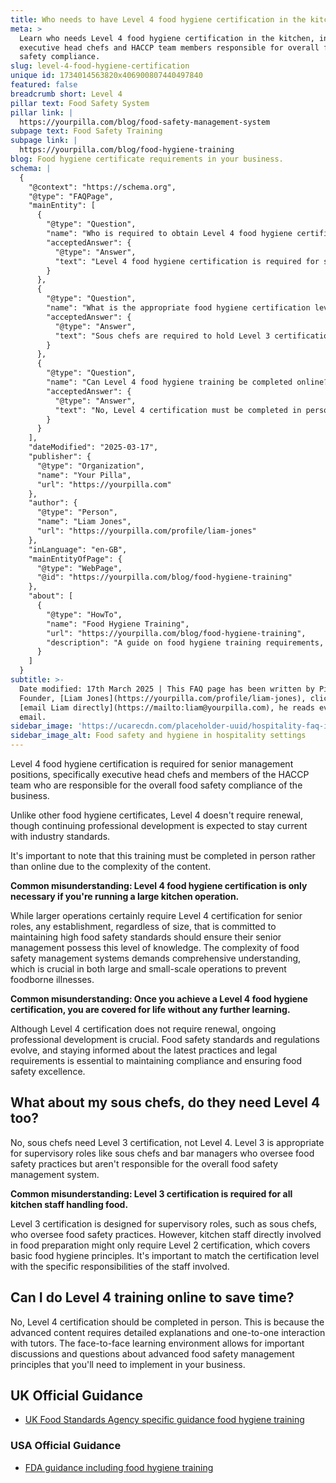 ```yaml
---
title: Who needs to have Level 4 food hygiene certification in the kitchen?
meta: >
  Learn who needs Level 4 food hygiene certification in the kitchen, including
  executive head chefs and HACCP team members responsible for overall food
  safety compliance.
slug: level-4-food-hygiene-certification
unique id: 1734014563820x406900807440497840
featured: false
breadcrumb short: Level 4
pillar text: Food Safety System
pillar link: |
  https://yourpilla.com/blog/food-safety-management-system
subpage text: Food Safety Training
subpage link: |
  https://yourpilla.com/blog/food-hygiene-training
blog: Food hygiene certificate requirements in your business.
schema: |
  {
    "@context": "https://schema.org",
    "@type": "FAQPage",
    "mainEntity": [
      {
        "@type": "Question",
        "name": "Who is required to obtain Level 4 food hygiene certification in the kitchen?",
        "acceptedAnswer": {
          "@type": "Answer",
          "text": "Level 4 food hygiene certification is required for senior management positions, including executive head chefs and members of the HACCP team who oversee overall food safety compliance. Although this certification does not require renewal, continuing professional development is expected to keep skills current. The training must be completed in person due to the complexity of the content."
        }
      },
      {
        "@type": "Question",
        "name": "What is the appropriate food hygiene certification level for sous chefs?",
        "acceptedAnswer": {
          "@type": "Answer",
          "text": "Sous chefs are required to hold Level 3 certification, which is suitable for supervisory roles that manage food safety practices. For kitchen staff directly involved in food preparation, a Level 2 certification may suffice, as certification levels should match the specific responsibilities of each role."
        }
      },
      {
        "@type": "Question",
        "name": "Can Level 4 food hygiene training be completed online?",
        "acceptedAnswer": {
          "@type": "Answer",
          "text": "No, Level 4 certification must be completed in person. The advanced content and interactive learning environment provided by face-to-face instruction are essential for acquiring a comprehensive understanding of food safety management principles."
        }
      }
    ],
    "dateModified": "2025-03-17",
    "publisher": {
      "@type": "Organization",
      "name": "Your Pilla",
      "url": "https://yourpilla.com"
    },
    "author": {
      "@type": "Person",
      "name": "Liam Jones",
      "url": "https://yourpilla.com/profile/liam-jones"
    },
    "inLanguage": "en-GB",
    "mainEntityOfPage": {
      "@type": "WebPage",
      "@id": "https://yourpilla.com/blog/food-hygiene-training"
    },
    "about": [
      {
        "@type": "HowTo",
        "name": "Food Hygiene Training",
        "url": "https://yourpilla.com/blog/food-hygiene-training",
        "description": "A guide on food hygiene training requirements, including what certification levels are needed for different roles in a food business."
      }
    ]
  }
subtitle: >-
  Date modified: 17th March 2025 | This FAQ page has been written by Pilla
  Founder, [Liam Jones](https://yourpilla.com/profile/liam-jones), click to
  [email Liam directly](https://mailto:liam@yourpilla.com), he reads every
  email.
sidebar_image: 'https://ucarecdn.com/placeholder-uuid/hospitality-faq-image.jpg'
sidebar_image_alt: Food safety and hygiene in hospitality settings
---
```

Level 4 food hygiene certification is required for senior management positions, specifically executive head chefs and members of the HACCP team who are responsible for the overall food safety compliance of the business.

Unlike other food hygiene certificates, Level 4 doesn't require renewal, though continuing professional development is expected to stay current with industry standards.

It's important to note that this training must be completed in person rather than online due to the complexity of the content.

**Common misunderstanding: Level 4 food hygiene certification is only necessary if you're running a large kitchen operation.**

While larger operations certainly require Level 4 certification for senior roles, any establishment, regardless of size, that is committed to maintaining high food safety standards should ensure their senior management possess this level of knowledge. The complexity of food safety management systems demands comprehensive understanding, which is crucial in both large and small-scale operations to prevent foodborne illnesses.

**Common misunderstanding: Once you achieve a Level 4 food hygiene certification, you are covered for life without any further learning.**

Although Level 4 certification does not require renewal, ongoing professional development is crucial. Food safety standards and regulations evolve, and staying informed about the latest practices and legal requirements is essential to maintaining compliance and ensuring food safety excellence.

## What about my sous chefs, do they need Level 4 too?

No, sous chefs need Level 3 certification, not Level 4. Level 3 is appropriate for supervisory roles like sous chefs and bar managers who oversee food safety practices but aren't responsible for the overall food safety management system.

**Common misunderstanding: Level 3 certification is required for all kitchen staff handling food.**

Level 3 certification is designed for supervisory roles, such as sous chefs, who oversee food safety practices. However, kitchen staff directly involved in food preparation might only require Level 2 certification, which covers basic food hygiene principles. It's important to match the certification level with the specific responsibilities of the staff involved.

## Can I do Level 4 training online to save time?

No, Level 4 certification should be completed in person. This is because the advanced content requires detailed explanations and one-to-one interaction with tutors. The face-to-face learning environment allows for important discussions and questions about advanced food safety management principles that you'll need to implement in your business.

## UK Official Guidance

-   [UK Food Standards Agency specific guidance food hygiene training](https://www.food.gov.uk/business-guidance/food-hygiene-for-your-business?utm_source=chatgpt.com)
    

### USA Official Guidance

-   [FDA guidance including food hygiene training](https://www.fda.gov/food/retail-food-protection/retail-food-industryregulatory-assistance-training)
